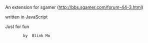 An extension for sgamer (http://bbs.sgamer.com/forum-44-3.html)

written in JavaScript

Just for fun


            by  Blink Mo
